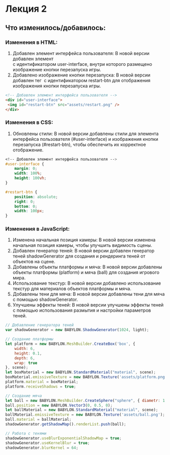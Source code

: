 # Лекция 2
## Что изменилось/добавилось:

### Изменения в HTML:

   1. Добавлен элемент интерфейса пользователя: В новой версии добавлен элемент <div> с идентификатором user-interface, внутри которого размещено изображение кнопки перезапуска игры.
   2. Добавлено изображение кнопки перезапуска: В новой версии добавлен тег <img> с идентификатором restart-btn для отображения изображения кнопки перезапуска игры.

   ```html
<!-- Добавлен элемент интерфейса пользователя -->
<div id="user-interface">
    <img id="restart-btn" src="assets/restart.png" />
</div>
```

### Изменения в CSS:

   1. Обновлены стили: В новой версии добавлены стили для элемента интерфейса пользователя (#user-interface) и изображения кнопки перезапуска (#restart-btn), чтобы обеспечить их корректное отображение.

```css
<!-- Добавлен элемент интерфейса пользователя -->
#user-interface {
    margin: 0;
    width: 100%;
    height: 100vh;
}

#restart-btn {
    position: absolute;
    right: 0;
    bottom: 0;
    width: 100px;
}
``` 

### Изменения в JavaScript:

   1. Изменена начальная позиция камеры: В новой версии изменена начальная позиция камеры, чтобы улучшить видимость сцены.
   2. Добавлен генератор теней: В новой версии добавлен генератор теней shadowGenerator для создания и рендеринга теней от объектов на сцене.
   3. Добавлены объекты платформы и мяча: В новой версии добавлены объекты платформы (platform) и мяча (ball) для создания игрового мира.
   4. Использование текстур: В новой версии добавлено использование текстур для материалов объектов платформы и мяча.
   5. Добавлены тени для мяча: В новой версии добавлены тени для мяча с помощью shadowGenerator.
   6. Улучшены эффекты теней: В новой версии улучшены эффекты теней с помощью использования размытия и настройки параметров теней.

```javascript
// Добавление генератора теней
var shadowGenerator = new BABYLON.ShadowGenerator(1024, light);

// Создание платформы
let platform = new BABYLON.MeshBuilder.CreateBox('box', {
    width: 6,
    height: 0.1,
    depth: 6,
    wrap: true
}, scene);
let boxMaterial = new BABYLON.StandardMaterial("material", scene);
boxMaterial.emissiveTexture = new BABYLON.Texture('assets/platform.png');
platform.material = boxMaterial;
platform.receiveShadows = true;

// Создание мяча
let ball = new BABYLON.MeshBuilder.CreateSphere("sphere", { diametr: 1 }, scene);
ball.position = new BABYLON.Vector3(0, 0.5, 0);
let ballMaterial = new BABYLON.StandardMaterial("material", scene);
ballMaterial.emissiveTexture = new BABYLON.Texture('assets/ball.png');
ball.material = ballMaterial;
shadowGenerator.getShadowMap().renderList.push(ball);

// Работа с тенями
shadowGenerator.useBlurExponentialShadowMap = true;
shadowGenerator.useKernelBlur = true;
shadowGenerator.blurKernel = 64;
```